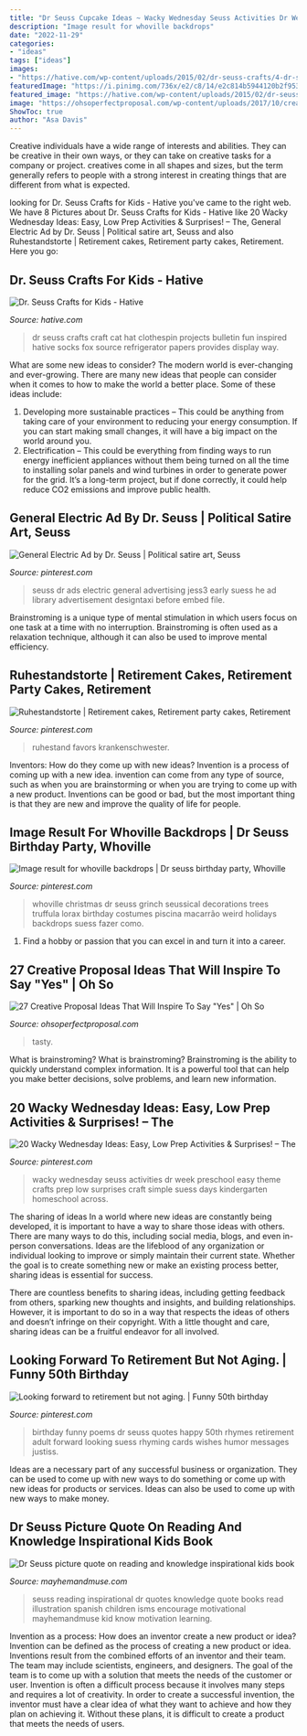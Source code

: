 ```yaml
---
title: "Dr Seuss Cupcake Ideas ~ Wacky Wednesday Seuss Activities Dr Week Preschool Easy Theme Crafts Prep Low Surprises Craft Simple Suess Days Kindergarten Homeschool Across"
description: "Image result for whoville backdrops"
date: "2022-11-29"
categories:
- "ideas"
tags: ["ideas"]
images:
- "https://hative.com/wp-content/uploads/2015/02/dr-seuss-crafts/4-dr-seuss-crafts.jpg"
featuredImage: "https://i.pinimg.com/736x/e2/c8/14/e2c814b5944120b2f9539207228ed55d.jpg"
featured_image: "https://hative.com/wp-content/uploads/2015/02/dr-seuss-crafts/4-dr-seuss-crafts.jpg"
image: "https://ohsoperfectproposal.com/wp-content/uploads/2017/10/creative-proposal-ideas-cupcake-taste-surprise-lynxplanner-via-instagram.jpg"
ShowToc: true
author: "Asa Davis"
---
```



Creative individuals have a wide range of interests and abilities. They can be creative in their own ways, or they can take on creative tasks for a company or project. creatives come in all shapes and sizes, but the term generally refers to people with a strong interest in creating things that are different from what is expected.

	

		
looking for Dr. Seuss Crafts for Kids - Hative you've came to the right web. We have 8 Pictures about Dr. Seuss Crafts for Kids - Hative like 20 Wacky Wednesday Ideas: Easy, Low Prep Activities &amp; Surprises! – The, General Electric Ad by Dr. Seuss | Political satire art, Seuss and also Ruhestandstorte | Retirement cakes, Retirement party cakes, Retirement. Here you go:
		
    
## Dr. Seuss Crafts For Kids - Hative

<img loading=lazy src="https://hative.com/wp-content/uploads/2015/02/dr-seuss-crafts/4-dr-seuss-crafts.jpg" onerror="this.onerror=null;this.src='https://tse2.mm.bing.net/th?id=OIP.E0vT_MOXjETBgu5HeYRNFgHaHa&amp;pid=15.1';" alt="Dr. Seuss Crafts for Kids - Hative">

_Source: hative.com_

>dr seuss crafts craft cat hat clothespin projects bulletin fun inspired hative socks fox source refrigerator papers provides display way. 

	

What are some new ideas to consider?
The modern world is ever-changing and ever-growing. There are many new ideas that people can consider when it comes to how to make the world a better place. Some of these ideas include: 
1. Developing more sustainable practices – This could be anything from taking care of your environment to reducing your energy consumption. If you can start making small changes, it will have a big impact on the world around you. 
2. Electrification – This could be everything from finding ways to run energy inefficient appliances without them being turned on all the time to installing solar panels and wind turbines in order to generate power for the grid. It’s a long-term project, but if done correctly, it could help reduce CO2 emissions and improve public health. 

    
## General Electric Ad By Dr. Seuss | Political Satire Art, Seuss

<img loading=lazy src="https://i.pinimg.com/736x/81/57/99/81579956ed8dbb63dbbfcd01cb270c9f--dr-suess-print-ads.jpg" onerror="this.onerror=null;this.src='https://tse4.mm.bing.net/th?id=OIP.YpsxYKlUHvUPV1qzg8bTHAHaKs&amp;pid=15.1';" alt="General Electric Ad by Dr. Seuss | Political satire art, Seuss">

_Source: pinterest.com_

>seuss dr ads electric general advertising jess3 early suess he ad library advertisement designtaxi before embed file. 

	

Brainstroming is a unique type of mental stimulation in which users focus on one task at a time with no interruption. Brainstroming is often used as a relaxation technique, although it can also be used to improve mental efficiency.

    
## Ruhestandstorte | Retirement Cakes, Retirement Party Cakes, Retirement

<img loading=lazy src="https://i.pinimg.com/736x/8c/cd/00/8ccd00813bf66352508ac9c393a8fbe3.jpg" onerror="this.onerror=null;this.src='https://tse2.mm.bing.net/th?id=OIP.zW5nPX9CujgIkgNE8dukaQHaJ3&amp;pid=15.1';" alt="Ruhestandstorte | Retirement cakes, Retirement party cakes, Retirement">

_Source: pinterest.com_

>ruhestand favors krankenschwester. 

	

Inventors: How do they come up with new ideas?
Invention is a process of coming up with a new idea. invention can come from any type of source, such as when you are brainstorming or when you are trying to come up with a new product. Inventions can be good or bad, but the most important thing is that they are new and improve the quality of life for people.

    
## Image Result For Whoville Backdrops | Dr Seuss Birthday Party, Whoville

<img loading=lazy src="https://i.pinimg.com/736x/e2/c8/14/e2c814b5944120b2f9539207228ed55d.jpg" onerror="this.onerror=null;this.src='https://tse4.mm.bing.net/th?id=OIP.2VaV180H48x22Evo23qWAAHaJ6&amp;pid=15.1';" alt="Image result for whoville backdrops | Dr seuss birthday party, Whoville">

_Source: pinterest.com_

>whoville christmas dr seuss grinch seussical decorations trees truffula lorax birthday costumes piscina macarrão weird holidays backdrops suess fazer como. 

	

1. Find a hobby or passion that you can excel in and turn it into a career.

    
## 27 Creative Proposal Ideas That Will Inspire To Say &quot;Yes&quot; | Oh So

<img loading=lazy src="https://ohsoperfectproposal.com/wp-content/uploads/2017/10/creative-proposal-ideas-cupcake-taste-surprise-lynxplanner-via-instagram.jpg" onerror="this.onerror=null;this.src='https://tse3.mm.bing.net/th?id=OIP.EDe5Brm2adIiryuoW0OZbQHaLG&amp;pid=15.1';" alt="27 Creative Proposal Ideas That Will Inspire To Say &quot;Yes&quot; | Oh So">

_Source: ohsoperfectproposal.com_

>tasty. 

	

What is brainstroming?
What is brainstroming? Brainstroming is the ability to quickly understand complex information. It is a powerful tool that can help you make better decisions, solve problems, and learn new information.

    
## 20 Wacky Wednesday Ideas: Easy, Low Prep Activities &amp; Surprises! – The

<img loading=lazy src="https://i.pinimg.com/736x/bf/ae/fb/bfaefbd66363e307e7dd0e00400fe0c6.jpg" onerror="this.onerror=null;this.src='https://tse4.mm.bing.net/th?id=OIP.uizJhVlxQ05ytcyx-g-XqQHaLG&amp;pid=15.1';" alt="20 Wacky Wednesday Ideas: Easy, Low Prep Activities &amp; Surprises! – The">

_Source: pinterest.com_

>wacky wednesday seuss activities dr week preschool easy theme crafts prep low surprises craft simple suess days kindergarten homeschool across. 

	

The sharing of ideas
In a world where new ideas are constantly being developed, it is important to have a way to share those ideas with others. There are many ways to do this, including social media, blogs, and even in-person conversations.
Ideas are the lifeblood of any organization or individual looking to improve or simply maintain their current state. Whether the goal is to create something new or make an existing process better, sharing ideas is essential for success.

There are countless benefits to sharing ideas, including getting feedback from others, sparking new thoughts and insights, and building relationships. However, it is important to do so in a way that respects the ideas of others and doesn’t infringe on their copyright. With a little thought and care, sharing ideas can be a fruitful endeavor for all involved.

    
## Looking Forward To Retirement But Not Aging. | Funny 50th Birthday

<img loading=lazy src="https://i.pinimg.com/736x/e4/fd/c2/e4fdc280c1686e314c6b756da70fde11--cats-in-hats-dr-suess.jpg" onerror="this.onerror=null;this.src='https://tse1.mm.bing.net/th?id=OIP.Wz3zc3DTicfrBRy64ZmZzwHaNJ&amp;pid=15.1';" alt="Looking forward to retirement but not aging. | Funny 50th birthday">

_Source: pinterest.com_

>birthday funny poems dr seuss quotes happy 50th rhymes retirement adult forward looking suess rhyming cards wishes humor messages justiss. 

	

Ideas are a necessary part of any successful business or organization. They can be used to come up with new ways to do something or come up with new ideas for products or services. Ideas can also be used to come up with new ways to make money.

    
## Dr Seuss Picture Quote On Reading And Knowledge Inspirational Kids Book

<img loading=lazy src="https://mayhemandmuse.com/wp-content/uploads/2012/05/Dr-Seuss-picture-quote-on-reading-and-knowledge-inspirational-kids-book-illustration-art.jpg" onerror="this.onerror=null;this.src='https://tse3.mm.bing.net/th?id=OIP.QKmuqdBzXxi2982CAiTHPAAAAA&amp;pid=15.1';" alt="Dr Seuss picture quote on reading and knowledge inspirational kids book">

_Source: mayhemandmuse.com_

>seuss reading inspirational dr quotes knowledge quote books read illustration spanish children isms encourage motivational mayhemandmuse kid know motivation learning. 

	

Invention as a process: How does an inventor create a new product or idea?
Invention can be defined as the process of creating a new product or idea. Inventions result from the combined efforts of an inventor and their team. The team may include scientists, engineers, and designers. The goal of the team is to come up with a solution that meets the needs of the customer or user.
Invention is often a difficult process because it involves many steps and requires a lot of creativity. In order to create a successful invention, the inventor must have a clear idea of what they want to achieve and how they plan on achieving it. Without these plans, it is difficult to create a product that meets the needs of users.

